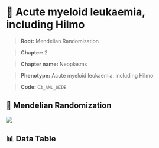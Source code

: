 # 🧪 Acute myeloid leukaemia, including Hilmo

> **Root:** Mendelian Randomization

> **Chapter:** 2  

> **Chapter name:** Neoplasms

> **Phenotype:** Acute myeloid leukaemia, including Hilmo  

> **Code:** `C3_AML_WIDE`

## 🧬 Mendelian Randomization  

<img src="/MR/Figures/Forward/C3_AML_WIDE.png"/>

## 📊 Data Table

<CsvTableMRF src="/MR/Data/Forward/C3_AML_WIDE.csv"/>
